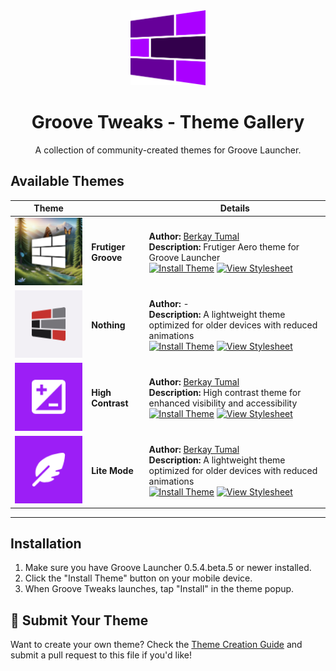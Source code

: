 <div align="center">
<img src="metadata/en-US/images/icon-transparent.png" width="120">

# Groove Tweaks - Theme Gallery
A collection of community-created themes for Groove Launcher.
</div>

## Available Themes

| Theme | | Details |
|-|-|-|
| <img src="themes/frutiger/icon.webp" width="200"> | **Frutiger Groove** | **Author:** [Berkay Tumal](https://github.com/berkaytumal) <br> **Description:** Frutiger Aero theme for Groove Launcher <br> [![Install Theme](https://img.shields.io/badge/install-AA00FF?style=for-the-badge)](https://groovelauncher.org/redirect?url=groove:?installStyle=https://cdn.jsdelivr.net/gh/groovelauncher/GrooveLauncher@main/themes/frutiger/style.css) [![View Stylesheet](https://img.shields.io/badge/view-green?style=for-the-badge)](https://raw.githubusercontent.com/groovelauncher/GrooveLauncher/refs/heads/main/themes/frutiger/style.css) |
| <img src="themes/nothing/icon.webp" width="200"> | **Nothing**       | **Author:** - <br> **Description:** A lightweight theme optimized for older devices with reduced animations <br> [![Install Theme](https://img.shields.io/badge/install-AA00FF?style=for-the-badge)](https://groovelauncher.org/redirect?url=groove:?installStyle=https%3A%2F%2Fgist.githubusercontent.com%2Fberkaytumal%2Ff1085044769f02646f4ca2f2a7303515%2Fraw%2Fd85baeddf2e541da54578715628be31e127ad9b6%2Fnothing-0.5.3.css) [![View Stylesheet](https://img.shields.io/badge/view-green?style=for-the-badge)](https://gist.githubusercontent.com/berkaytumal/f1085044769f02646f4ca2f2a7303515/raw/d85baeddf2e541da54578715628be31e127ad9b6/nothing-0.5.3.css) |
| <img src="themes/high-contrast/icon.webp" width="200"> | **High Contrast**   | **Author:** [Berkay Tumal](https://github.com/berkaytumal) <br> **Description:** High contrast theme for enhanced visibility and accessibility <br> [![Install Theme](https://img.shields.io/badge/install-AA00FF?style=for-the-badge)](https://groovelauncher.org/redirect?url=groove:?installStyle=https://cdn.jsdelivr.net/gh/groovelauncher/GrooveLauncher@main/themes/high-contrast/style.css) [![View Stylesheet](https://img.shields.io/badge/view-green?style=for-the-badge)](https://raw.githubusercontent.com/groovelauncher/GrooveLauncher/refs/heads/main/themes/high-contrast/style.css) |
| <img src="themes/lite-mode/icon.webp" width="200"> | **Lite Mode**       | **Author:** [Berkay Tumal](https://github.com/berkaytumal) <br> **Description:** A lightweight theme optimized for older devices with reduced animations <br> [![Install Theme](https://img.shields.io/badge/install-AA00FF?style=for-the-badge)](https://groovelauncher.org/redirect?url=groove:?installStyle=https://cdn.jsdelivr.net/gh/groovelauncher/GrooveLauncher@main/themes/lite-mode/style.css) [![View Stylesheet](https://img.shields.io/badge/view-green?style=for-the-badge)](https://raw.githubusercontent.com/groovelauncher/GrooveLauncher/refs/heads/main/themes/lite-mode/style.css) |

---

## Installation

1. Make sure you have Groove Launcher 0.5.4.beta.5 or newer installed.
2. Click the "Install Theme" button on your mobile device.
3. When Groove Tweaks launches, tap "Install" in the theme popup.

## 🎨 Submit Your Theme

Want to create your own theme? Check the [Theme Creation Guide](./README.md#writing-styles-for-groove-tweaks) and submit a pull request to this file if you'd like!